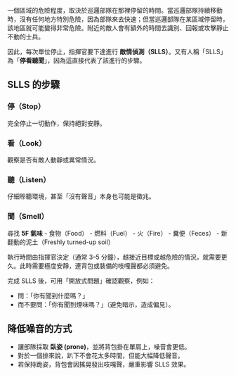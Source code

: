 一個區域的危險程度，取決於巡邏部隊在那裡停留的時間。當巡邏部隊持續移動時，沒有任何地方特別危險，因為部隊來去快速；但當巡邏部隊在某區域停留時，該地區就可能變得非常危險。附近的敵人會有額外的時間去識別、回報或攻擊靜止不動的士兵。

因此，每次單位停止，指揮官要下達進行 **敵情偵測（SLLS）**。又有人稱「SLLS」為「**停看聽聞**」，因為這直接代表了該進行的步驟。

## SLLS 的步驟
### 停（Stop）
完全停止一切動作，保持絕對安靜。

### 看（Look）
觀察是否有敵人動靜或異常情況。

### 聽（Listen）
仔細聆聽環境，甚至「沒有聲音」本身也可能是徵兆。

### 聞（Smell）
尋找 **5F 氣味**
	- 食物（Food）
	- 燃料（Fuel）
	- 火（Fire）
	- 糞便（Feces）
	- 新翻動的泥土（Freshly turned-up soil）

執行時間由指揮官決定（通常 3–5 分鐘），越接近目標或越危險的情況，就需要更久。此時需要極度安靜，連背包或裝備的吱嘎聲都必須避免。

完成 SLLS 後，可用「開放式問題」確認觀察，例如：
- 問：「你有聞到什麼嗎？」
- 而不要問：「你有聞到煙味嗎？」（避免暗示，造成偏見）。

## 降低噪音的方式
- 讓部隊採取 **臥姿 (prone)**，並將背包掛在單肩上，噪音會更低。
- 對於一個排來說，趴下不會花太多時間，但能大幅降低聲音。
- 若保持跪姿，背包會因搖晃發出吱嘎聲，嚴重影響 SLLS 效果。

